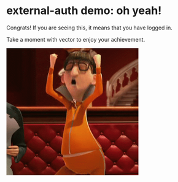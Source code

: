 external-auth demo: oh yeah!
============================

Congrats! If you are seeing this, it means that you have logged in.

Take a moment with vector to enjoy your achievement.

![](vector.gif "Oh yeah")
